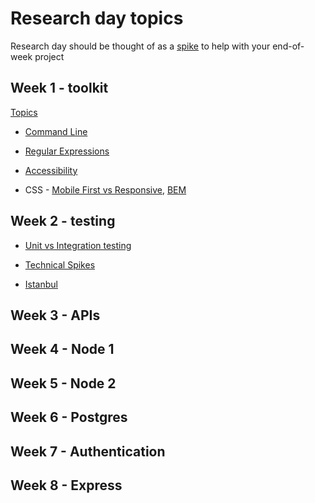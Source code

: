 # Research day topics
Research day should be thought of as a [spike](http://www.extremeprogramming.org/rules/spike.html) to help with your end-of-week project

## Week 1 - toolkit
[Topics](https://github.com/foundersandcoders/master-reference/blob/master/coursebook/week-1/research-afternoon.md)
+ [Command Line](./week-1/command-line.md)

+ [Regular Expressions](./week1/regex.md)

+ [Accessibility](./week1/accessibility.md)

+ CSS - [Mobile First vs Responsive](./week1/mobileFirstvsResponsive.md), [BEM](./week2/bem.md) 

## Week 2 - testing

+ [Unit vs Integration testing](./week2/unit%20vs%20integration%20testing.md)

+ [Technical Spikes](./week2/technical%20spikes.md)

+ [Istanbul](./week-2/istanbul.md)

## Week 3 - APIs

## Week 4 - Node 1

## Week 5 - Node 2

## Week 6 - Postgres

## Week 7 - Authentication

## Week 8 - Express
